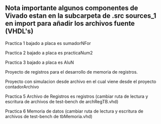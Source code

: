 ## Nota importante algunos componentes de Vivado estan en la subcarpeta de .src sources\_1 en import para añadir los archivos fuente (VHDL's) ##

Practica 1 bajado a placa es sumadorNFor

Practica 2 bajado a placa es practicaNum2

Practica 3 bajado a placa es AluN

Proyecto de registros para el desarrollo de memoria de registros.

Proyecto con simulacion desde archivo en el cual viene desde el proyecto contadorArchivo

Practica 5 Archivo de Registros es registros (cambiar ruta de lectura y escritura de archivos de test-bench de archRegTB.vhd)

Practica 6 Memoria de datos (cambiar ruta de lectura y escritura de archivos de test-bench de tbMemoria.vhd)
